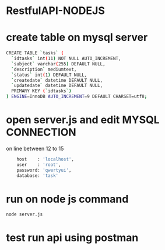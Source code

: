 # RestfulAPI-NODEJS
# create table on mysql server
```sh
CREATE TABLE `tasks` (
  `idtasks` int(11) NOT NULL AUTO_INCREMENT,
  `subject` varchar(255) DEFAULT NULL,
  `description` mediumtext,
  `status` int(1) DEFAULT NULL,
  `createdate` datetime DEFAULT NULL,
  `updatedate` datetime DEFAULT NULL,
  PRIMARY KEY (`idtasks`)
) ENGINE=InnoDB AUTO_INCREMENT=9 DEFAULT CHARSET=utf8;
```
# open server.js and edit MYSQL CONNECTION
on line between 12 to 15
```sh
	host	: 'localhost',
	user	: 'root',
	password: 'qwertyui',
	database: 'task'

```

# run on node js command

```sh
node server.js
```

# test run api using postman
